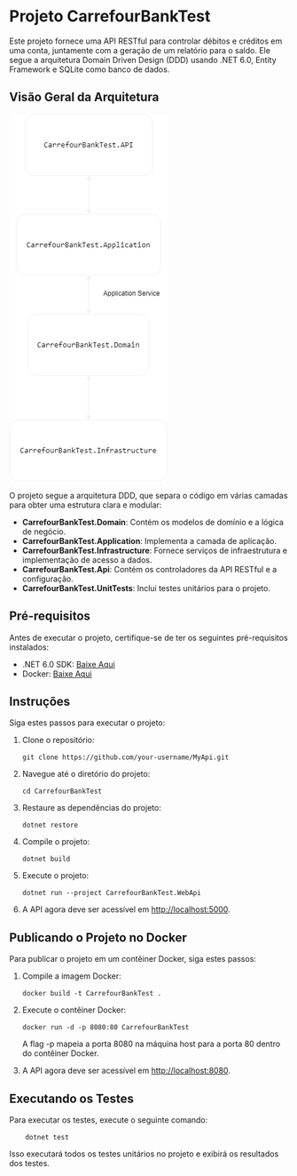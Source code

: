 # Projeto CarrefourBankTest

Este projeto fornece uma API RESTful para controlar débitos e créditos em uma conta, juntamente com a geração de um relatório para o saldo. Ele segue a arquitetura Domain Driven Design (DDD) usando .NET 6.0, Entity Framework e SQLite como banco de dados.

## Visão Geral da Arquitetura

![Fluxo](https://github.com/leandrobg/CarrefourBankTest/blob/main/FluxoArq.png)

O projeto segue a arquitetura DDD, que separa o código em várias camadas para obter uma estrutura clara e modular:

- **CarrefourBankTest.Domain**: Contém os modelos de domínio e a lógica de negócio.
- **CarrefourBankTest.Application**: Implementa a camada de aplicação.
- **CarrefourBankTest.Infrastructure**: Fornece serviços de infraestrutura e implementação de acesso a dados.
- **CarrefourBankTest.Api**: Contém os controladores da API RESTful e a configuração.
- **CarrefourBankTest.UnitTests**: Inclui testes unitários para o projeto.

## Pré-requisitos

Antes de executar o projeto, certifique-se de ter os seguintes pré-requisitos instalados:

- .NET 6.0 SDK: [Baixe Aqui](https://dotnet.microsoft.com/download)
- Docker: [Baixe Aqui](https://www.docker.com/get-started)

## Instruções

Siga estes passos para executar o projeto:

1. Clone o repositório:
    ```
    git clone https://github.com/your-username/MyApi.git
    ```

2. Navegue até o diretório do projeto:
    ```
    cd CarrefourBankTest
    ```

3. Restaure as dependências do projeto:
    ```
    dotnet restore
    ```

4. Compile o projeto:
    ```
    dotnet build
    ```

5. Execute o projeto:
    ```
    dotnet run --project CarrefourBankTest.WebApi
    ```

6. A API agora deve ser acessível em [http://localhost:5000](http://localhost:5000).

## Publicando o Projeto no Docker

Para publicar o projeto em um contêiner Docker, siga estes passos:

1. Compile a imagem Docker:
    ```
    docker build -t CarrefourBankTest .
    ```

2. Execute o contêiner Docker:
    ```
    docker run -d -p 8080:80 CarrefourBankTest
    ```
    A flag -p mapeia a porta 8080 na máquina host para a porta 80 dentro do contêiner Docker.

3. A API agora deve ser acessível em [http://localhost:8080](http://localhost:8080).

## Executando os Testes

Para executar os testes, execute o seguinte comando:
```
    dotnet test
```

Isso executará todos os testes unitários no projeto e exibirá os resultados dos testes.
